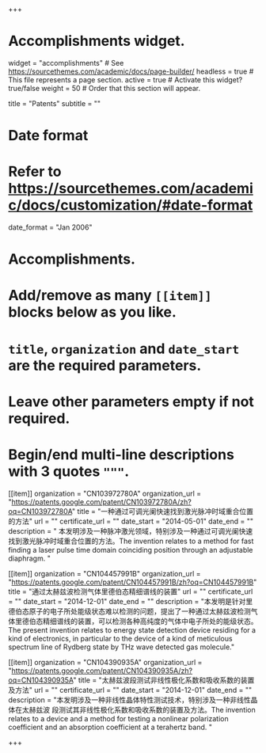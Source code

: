 +++
# Accomplishments widget.
widget = "accomplishments"  # See https://sourcethemes.com/academic/docs/page-builder/
headless = true  # This file represents a page section.
active = true  # Activate this widget? true/false
weight = 50  # Order that this section will appear.

title = "Patents"
subtitle = ""

# Date format
#   Refer to https://sourcethemes.com/academic/docs/customization/#date-format
date_format = "Jan 2006"

# Accomplishments.
#   Add/remove as many `[[item]]` blocks below as you like.
#   `title`, `organization` and `date_start` are the required parameters.
#   Leave other parameters empty if not required.
#   Begin/end multi-line descriptions with 3 quotes `"""`.

[[item]]
  organization = "CN103972780A"
  organization_url = "https://patents.google.com/patent/CN103972780A/zh?oq=CN103972780A"
  title = "一种通过可调光阑快速找到激光脉冲时域重合位置的方法"
  url = ""
  certificate_url = ""
  date_start = "2014-05-01"
  date_end = ""
  description = " 本发明涉及一种脉冲激光领域，特别涉及一种通过可调光阑快速找到激光脉冲时域重合位置的方法。The invention relates to a method for fast finding a laser pulse time domain coinciding position through an adjustable diaphragm. "
  
[[item]]
  organization = "CN104457991B"
  organization_url = "https://patents.google.com/patent/CN104457991B/zh?oq=CN104457991B"
  title = "通过太赫兹波检测气体里德伯态精细谱线的装置"
  url = ""
  certificate_url = ""
  date_start = "2014-12-01"
  date_end = ""
  description = "本发明是针对里德伯态原子的电子所处能级状态难以检测的问题，提出了一种通过太赫兹波检测气体里德伯态精细谱线的装置，可以检测各种高纯度的气体中电子所处的能级状态。The present invention relates to energy state detection device residing for a kind of electronics, in particular to the device of a kind of meticulous spectrum line of Rydberg state by THz wave detected gas molecule."

[[item]]
  organization = "CN104390935A"
  organization_url = "https://patents.google.com/patent/CN104390935A/zh?oq=CN104390935A"
  title = "太赫兹波段测试非线性极化系数和吸收系数的装置及方法"
  url = ""
  certificate_url = ""
  date_start = "2014-12-01"
  date_end = ""
  description = "本发明涉及一种非线性晶体特性测试技术，特别涉及一种非线性晶体在太赫兹波 段测试其非线性极化系数和吸收系数的装置及方法。The invention relates to a device and a method for testing a nonlinear polarization coefficient and an absorption coefficient at a terahertz band. "
  
+++
